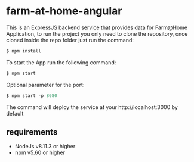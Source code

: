 # farm-at-home-angular

This is an ExpressJS backend service that provides data for Farm@Home Application, to run the project you only need to clone the repository, once cloned inside the repo folder just run the command:

```javascript
$ npm install
```
To start the App run the following command:

```javascript
$ npm start
```

Optional parameter for the port:

```javascript
$ npm start -p 8080
```

The command will deploy the service at your http://localhost:3000 by default

## requirements
* NodeJs v8.11.3 or higher
* npm v5.60 or higher
